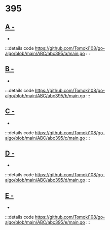 # 395

## [A - ](https://atcoder.jp/contests/abc395/tasks/abc395_a)

-

:::details code
https://github.com/Tomoki108/go-algo/blob/main/ABC/abc395/a/main.go
:::

## [B - ](https://atcoder.jp/contests/abc395/tasks/abc395_b)

-

:::details code
https://github.com/Tomoki108/go-algo/blob/main/ABC/abc395/b/main.go
:::

## [C - ](https://atcoder.jp/contests/abc395/tasks/abc395_c)

-

:::details code
https://github.com/Tomoki108/go-algo/blob/main/ABC/abc395/c/main.go
:::

## [D - ](https://atcoder.jp/contests/abc395/tasks/abc395_d)

-

:::details code
https://github.com/Tomoki108/go-algo/blob/main/ABC/abc395/d/main.go
:::

## [E - ](https://atcoder.jp/contests/abc395/tasks/abc395_e)

-

:::details code
https://github.com/Tomoki108/go-algo/blob/main/ABC/abc395/e/main.go
:::
